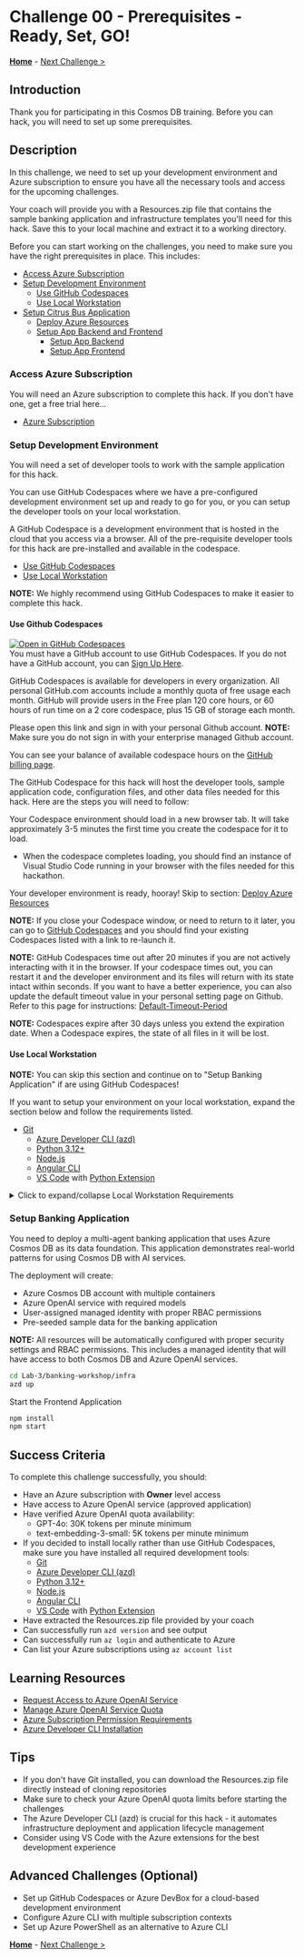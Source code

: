 # Challenge 00 - Prerequisites - Ready, Set, GO!

**[Home](../README.md)** - [Next Challenge >](./Challenge-01.md)

## Introduction

Thank you for participating in this Cosmos DB training. Before you can hack, you will need to set up some prerequisites.



## Description

In this challenge, we need to set up your development environment and Azure subscription to ensure you have all the necessary tools and access for the upcoming challenges.


Your coach will provide you with a Resources.zip file that contains the sample banking application and infrastructure templates you'll need for this hack. Save this to your local machine and extract it to a working directory.

Before you can start working on the challenges, you need to make sure you have the right prerequisites in place. This includes:
- [Access Azure Subscription](#access-azure-subscription)
- [Setup Development Environment](#setup-development-environment)
  - [Use GitHub Codespaces](#use-github-codespaces)
  - [Use Local Workstation](#use-local-workstation)
- [Setup Citrus Bus Application](#setup-citrus-bus-application)
  - [Deploy Azure Resources](#deploy-azure-resources)
  - [Setup App Backend and Frontend](#setup-app-backend-and-frontend)
    - [Setup App Backend](#setup-app-backend)
    - [Setup App Frontend](#setup-app-frontend)

### Access Azure Subscription 
You will need an Azure subscription to complete this hack. If you don't have one, get a free trial here...
- [Azure Subscription](https://azure.microsoft.com/en-us/free/)

### Setup Development Environment 

You will need a set of developer tools to work with the sample application for this hack. 

You can use GitHub Codespaces where we have a pre-configured development environment set up and ready to go for you, or you can setup the developer tools on your local workstation.

A GitHub Codespace is a development environment that is hosted in the cloud that you access via a browser. All of the pre-requisite developer tools for this hack are pre-installed and available in the codespace.

- [Use GitHub Codespaces](#use-github-codespaces)
- [Use Local Workstation](#use-local-workstation)

**NOTE:** We highly recommend using GitHub Codespaces to make it easier to complete this hack.

#### Use Github Codespaces

[![Open in GitHub Codespaces](https://github.com/codespaces/badge.svg)](https://codespaces.new/perktime/partner-training-content) <BR>
You must have a GitHub account to use GitHub Codespaces. If you do not have a GitHub account, you can [Sign Up Here](https://github.com/signup).

GitHub Codespaces is available for developers in every organization. All personal GitHub.com accounts include a monthly quota of free usage each month. GitHub will provide users in the Free plan 120 core hours, or 60 hours of run time on a 2 core codespace, plus 15 GB of storage each month.

Please open this link and sign in with your personal Github account. 
**NOTE:** Make sure you do not sign in with your enterprise managed Github account.

You can see your balance of available codespace hours on the [GitHub billing page](https://github.com/settings/billing/summary).

The GitHub Codespace for this hack will host the developer tools, sample application code, configuration files, and other data files needed for this hack. Here are the steps you will need to follow:

Your Codespace environment should load in a new browser tab. It will take approximately 3-5 minutes the first time you create the codespace for it to load.

- When the codespace completes loading, you should find an instance of Visual Studio Code running in your browser with the files needed for this hackathon.

Your developer environment is ready, hooray! Skip to section: [Deploy Azure Resources](#deploy-azure-resources)

**NOTE:** If you close your Codespace window, or need to return to it later, you can go to [GitHub Codespaces](https://github.com/codespaces) and you should find your existing Codespaces listed with a link to re-launch it.

**NOTE:** GitHub Codespaces time out after 20 minutes if you are not actively interacting with it in the browser. If your codespace times out, you can restart it and the developer environment and its files will return with its state intact within seconds. If you want to have a better experience, you can also update the default timeout value in your personal setting page on Github. Refer to this page for instructions: [Default-Timeout-Period](https://docs.github.com/en/codespaces/setting-your-user-preferences/setting-your-timeout-period-for-github-codespaces#setting-your-default-timeout-period) 

**NOTE:** Codespaces expire after 30 days unless you extend the expiration date. When a Codespace expires, the state of all files in it will be lost.

#### Use Local Workstation

**NOTE:** You can skip this section and continue on to "Setup Banking Application" if are using GitHub Codespaces!

If you want to setup your environment on your local workstation, expand the section below and follow the requirements listed. 

- [Git](https://git-scm.com/downloads)
  - [Azure Developer CLI (azd)](https://aka.ms/install-azd)
  - [Python 3.12+](https://www.python.org/downloads/)
  - [Node.js](https://nodejs.org/en/download/)
  - [Angular CLI](https://angular.dev/installation#install-angular-cli)
  - [VS Code](https://code.visualstudio.com/Download) with [Python Extension](https://marketplace.visualstudio.com/items?itemName=ms-python.python)

<details markdown=1>
<summary markdown="span">Click to expand/collapse Local Workstation Requirements</summary>
  
#### Student Resources

The sample application code, Azure deployment scripts, and sample data sources for this hack are available in a Student Resources package.

- [Download and unpack the Resources.zip](https://aka.ms/wth/openaiapps/resources) package to your local workstation.

The rest of the challenges will refer to the relative paths inside the `Resources.zip` file where you can find the various resources to complete the challenges.

##### Setup GitHub Copilot

For parts of this hack we will be relying heavily on GitHub Copilot for coding. Please setup [VS Code with GitHub Copilot](https://code.visualstudio.com/docs/copilot/setup-simplified?wt.md_id=AZ-MVP-5004796)

</details>

### Setup Banking Application
You need to deploy a multi-agent banking application that uses Azure Cosmos DB as its data foundation. This application demonstrates real-world patterns for using Cosmos DB with AI services.

The deployment will create:
- Azure Cosmos DB account with multiple containers
- Azure OpenAI service with required models
- User-assigned managed identity with proper RBAC permissions
- Pre-seeded sample data for the banking application

**NOTE:** All resources will be automatically configured with proper security settings and RBAC permissions. This includes a managed identity that will have access to both Cosmos DB and Azure OpenAI services.

```bash
cd Lab-3/banking-workshop/infra
azd up 
```

Start the Frontend Application

```bash
npm install
npm start
```
## Success Criteria

To complete this challenge successfully, you should:

- Have an Azure subscription with **Owner** level access
- Have access to Azure OpenAI service (approved application)
- Have verified Azure OpenAI quota availability:
  - GPT-4o: 30K tokens per minute minimum
  - text-embedding-3-small: 5K tokens per minute minimum
- If you decided to install locally rather than use GitHub Codespaces, make sure you have installed all required development tools:
  - [Git](https://git-scm.com/downloads)
  - [Azure Developer CLI (azd)](https://aka.ms/install-azd)
  - [Python 3.12+](https://www.python.org/downloads/)
  - [Node.js](https://nodejs.org/en/download/)
  - [Angular CLI](https://angular.dev/installation#install-angular-cli)
  - [VS Code](https://code.visualstudio.com/Download) with [Python Extension](https://marketplace.visualstudio.com/items?itemName=ms-python.python)
- Have extracted the Resources.zip file provided by your coach
- Can successfully run `azd version` and see output
- Can successfully run `az login` and authenticate to Azure
- Can list your Azure subscriptions using `az account list`

## Learning Resources

- [Request Access to Azure OpenAI Service](https://aka.ms/oaiapply)
- [Manage Azure OpenAI Service Quota](https://learn.microsoft.com/azure/ai-services/openai/how-to/quota)
- [Azure Subscription Permission Requirements](https://learn.microsoft.com/azure/role-based-access-control/built-in-roles/privileged#owner)
- [Azure Developer CLI Installation](https://aka.ms/install-azd)

## Tips

- If you don't have Git installed, you can download the Resources.zip file directly instead of cloning repositories
- Make sure to check your Azure OpenAI quota limits before starting the challenges
- The Azure Developer CLI (azd) is crucial for this hack - it automates infrastructure deployment and application lifecycle management
- Consider using VS Code with the Azure extensions for the best development experience

## Advanced Challenges (Optional)

- Set up GitHub Codespaces or Azure DevBox for a cloud-based development environment
- Configure Azure CLI with multiple subscription contexts
- Set up Azure PowerShell as an alternative to Azure CLI

**[Home](../README.md)** - [Next Challenge >](./Challenge-01.md)